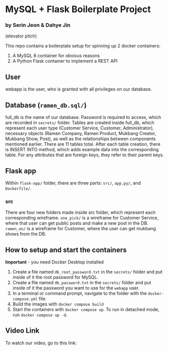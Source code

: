 # MySQL + Flask Boilerplate Project
### by Serin Jeon & Dahye Jin

(elevator pitch)

This repo contains a boilerplate setup for spinning up 2 docker containers: 
1. A MySQL 8 container for obvious reasons
1. A Python Flask container to implement a REST API

## User
webapp is the user, who is granted with all privileges on our database.

## Database (`ramen_db.sql/`)
full_db is the name of our database. Password is required to access, which are recorded in `secrets/` folder.
Tables are created inside full_db, which represent each user type (Customer Service, Customer, Administrator), necessary objects (Ramen Company, Ramen Product, Mukbang Creator, Mukbang Show, Post), as well as the relationships between components mentioned earlier. There are 11 tables total.
After each table creation, there is INSERT INTO method, which adds example data into the corresponding table. For any attributes that are foreign keys, they refer to their parent keys.

## Flask app
Within `flask-app/` folder, there are three parts: `src/`, `app.py/`, and `Dockerfile/`.

### src
There are four new folders made inside src folder, which represent each corresponding wireframe.
`one_pick/` is a wireframe for Customer Service, where that user can get public posts and make a new post in the DB. 
`ramen_on/` is a wireframe for Customer, where the user can get mukbang shows from the DB.



## How to setup and start the containers
**Important** - you need Docker Desktop installed
 
1. Create a file named `db_root_password.txt` in the `secrets/` folder and put inside of it the root password for MySQL. 
1. Create a file named `db_password.txt` in the `secrets/` folder and put inside of it the password you want to use for the `webapp` user. 
1. In a terminal or command prompt, navigate to the folder with the `docker-compose.yml` file.  
1. Build the images with `docker compose build`
1. Start the containers with `docker compose up`.  To run in detached mode, run `docker compose up -d`. 

## Video Link
To watch our video, go to this link: 
